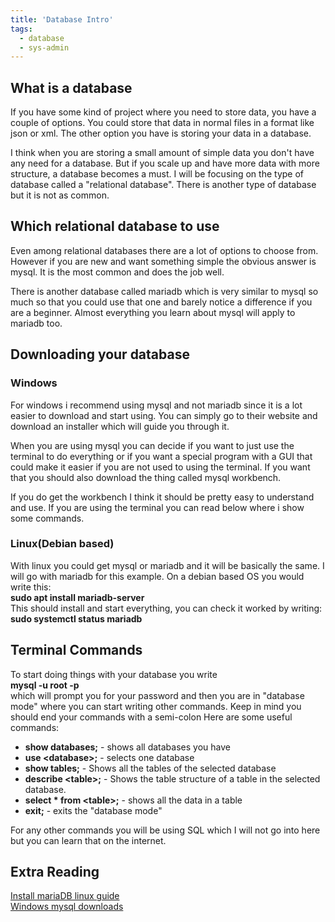```yaml
---
title: 'Database Intro'
tags: 
  - database
  - sys-admin
---
```


## What is a database

If you have some kind of project where you need to store data, you have a couple of options. You could store that data in normal files in a format like json or xml. The other option you have is storing your data in a database. 

I think when you are storing a small amount of simple data you don't have any need for a database. But if you scale up and have more data with more structure, a database becomes a must. I will be focusing on the type of database called a "relational database". There is another type of database but it is not as common.

## Which relational database to use

Even among relational databases there are a lot of options to choose from. However if you are new and want something simple the obvious answer is mysql. It is the most common and does the job well.

There is another database called mariadb which is very similar to mysql so much so that you could use that one and barely notice a difference if you are a beginner. Almost everything you learn about mysql will apply to mariadb too.

## Downloading your database

### Windows

For windows i recommend using mysql and not mariadb since it is a lot easier to download and start using. You can simply go to their website and download an installer which will guide you through it.

When you are using mysql you can decide if you want to just use the terminal to do everything or if you want a special program with a GUI that could make it easier if you are not used to using the terminal. If you want that you should also download the thing called mysql workbench. 

If you do get the workbench I think it should be pretty easy to understand and use. If you are using the terminal you can read below where i show some commands.

### Linux(Debian based)

With linux you could get mysql or mariadb and it will be basically the same. I will go with mariadb for this example. On a debian based OS you would write this:  
**sudo apt install mariadb-server**  
This should install and start everything, you can check it worked by writing:  
**sudo systemctl status mariadb**

## Terminal Commands

To start doing things with your database you write  
**mysql \-u root \-p**  
which will prompt you for your password and then you are in "database mode" where you can start writing other commands. Keep in mind you should end your commands with a semi-colon Here are some useful commands:

* **show databases;** \- shows all databases you have  
* **use \<database\>;** \- selects one database   
* **show tables;** \- Shows all the tables of the selected database  
* **describe \<table\>;** \- Shows the table structure of a table in the selected database.  
* **select \* from \<table\>;** \- shows all the data in a table  
* **exit;** \- exits the "database mode"

For any other commands you will be using SQL which I will not go into here but you can learn that on the internet.

## Extra Reading

[Install mariaDB linux guide](https://phoenixnap.com/kb/how-to-install-mariadb-ubuntu)  
[Windows mysql downloads](https://dev.mysql.com/downloads/)  

